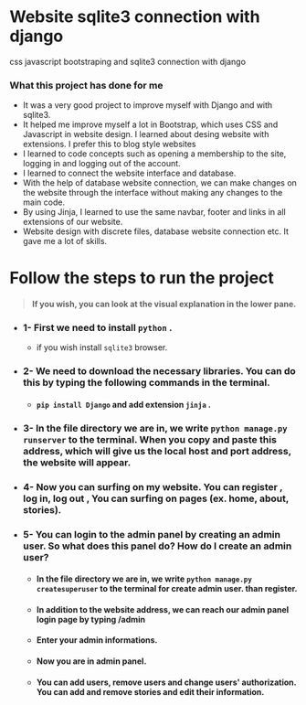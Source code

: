 # Website sqlite3 connection with django
 css javascript bootstraping and sqlite3 connection with django 

### What this project has done for me
- It was a very good project to improve myself with Django and with sqlite3.
- It helped me improve myself a lot in Bootstrap, which uses CSS and Javascript in website design. I learned about desing website with extensions. I prefer this to blog style websites
- I learned to code concepts such as opening a membership to the site, logging in and logging out of the account.
- I learned to connect the website interface and database.
- With the help of database website connection, we can make changes on the website through the interface without making any changes to the main code.
- By using Jinja, I learned to use the same navbar, footer and links in all extensions of our website.
- Website design with discrete files, database website connection etc. It gave me a lot of skills.

# Follow the steps to run the project 
> #### If you wish, you can look at the visual explanation in the lower pane.

- ### 1- First we need to install `python` .
  - if you wish install `sqlite3` browser.

- ### 2- We need to download the necessary libraries. You can do this by typing the following commands in the terminal.
  - #### `pip install Django` and add extension `jinja` .

- ### 3- In the file directory we are in, we write `python manage.py runserver` to the terminal. When you copy and paste this address, which will give us the local host and port address, the website will appear.

- ### 4- Now you can surfing on my website. You can register , log in, log out , You can surfing on pages (ex. home, about, stories).

- ### 5- You can login to the admin panel by creating an admin user. So what does this panel do? How do I create an admin user?
   - #### In the file directory we are in, we write `python manage.py createsuperuser` to the terminal for create admin user. than register.
   - #### In addition to the website address, we can reach our admin panel login page by typing /admin
   - #### Enter your admin informations.
   - #### Now you are in admin panel.
   - #### You can add users, remove users and change users' authorization. You can add and remove stories and edit their information.
